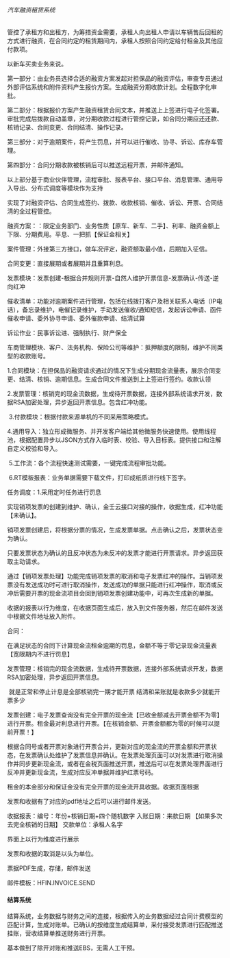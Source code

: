 ###### 汽车融资租赁系统

管控了承租方和出租方，为筹措资金需要，承租人向出租人申请以车辆售后回租的方式进行融资，在合同约定的租赁期间内，承租人按照合同约定给付租金及其他应付款项。

以新车买卖业务来说。

第一部分：由业务员选择合适的融资方案发起对担保品的融资评估，审查专员通过外部评估系统和附件资料产生报价方案。生成融资分期收款计划。全程数字化审批。

第二部分：根据报价方案产生融资租赁合同文本，并推送上上签进行电子化签署。审批完成后拨款自动盖章，对分期收款过程进行管控记录，如合同分期应还还款、核销记录、合同变更、合同结清、操作记录。

第三部分：对于逾期案件，将产生罚息，并可以进行催收、协寻、诉讼、库存车管理。

第四部分：合同分期收款被核销后可以推送远程开票，并邮件通知。

以上部分基于商业伙伴管理，流程审批、报表平台、接口平台、消息管理、通用导入导出、分布式调度等模块作为支持

实现了对融资评估、合同生成签约、拨款、收款核销、催收、诉讼、开票、合同结清的全过程管控。



融资方案：：限定业务部门、业务性质【原车、新车、二手】、利率、融资金额上下限、分期费用。平息、一把抓【保证金相关】

案件管理：外接第三方接口，做车况评定，融资额取最小值，后期加入征信。

合同变更：直接展期或者展期并且重算利息。

发票模块：发票创建-根据合并规则开票-自然人维护开票信息-发票确认-传送-逆向红冲

催收清单：功能对逾期案件进行管理，包括在线拨打客户及相关联系人电话（IP电话），备忘录维护，电催记录维护，手动发送催收/通知短信，发起诉讼申请、函件催收申请、委外协寻申请、委外催款申请、结清试算

诉讼作业：民事诉讼进、强制执行、财产保全



车商管理模块、客户、法务机构、保险公司等维护：抵押额度的限制，维护不同类型的收款账号。





​      1.合同模块：在担保品的融资请求通过的情况下生成分期现金流量表，展示合同变更、结清、核销、逾期信息。生成合同文件推送到上上签进行签约。
​       收款认领

​     2.发票管理：核销完的现金流数据，生成待开票数据，连接外部系统请求开发，数据RSA加密处理，异步返回开票信息。包含红冲功能。

​     3.付款模块：根据付款来源单机的不同采用策略模式。

​     4.通用导入：独立形成微服务、并开发客户端给其他微服务快速使用。使用线程池，根据配置异步以JSON方式存入临时表、校验、导入目标表。提供接口和注解自定义校验和导入。

​     5.工作流：各个流程快速测试需要，一键完成流程审批功能。

​     6.RT模板报表：业务单据需要下载文件，打印成纸质进行线下签字。

任务调度：1.采用定时任务进行罚息



实现销项发票的创建到维护、确认，金壬云接口对接的操作，收据生成，红冲功能【未确认】。



销项发票创建后，将根据分票的情况，生成发票单据。点击确认之后，发票状态变为确认。



只要发票状态为确认的且反冲状态为未反冲的发票才能进行开票请求。异步返回获取主动请求。

通过【销项发票处理】功能完成销项发票的取消和电子发票红冲的操作。当销项发票没有发送成功时可进行取消操作，发送成功的单据只能进行红冲操作，取消或反冲后需要开票的现金流项目会回到销项发票创建功能中，可再次生成新的单据。

收据的报表以行为维度，在收据页面生成后，放入到文件服务器，然后在邮件发送中根据文件地址放入附件。

合同：

在满足状态的合同下计算现金流租金逾期的罚息，金额不等于零记录现金流量表【宽限期内不进行罚息】





发票管理：核销完的现金流数据，生成待开票数据，连接外部系统请求开发，数据RSA加密处理，异步返回开票信息。



​    就是正常和停止计息是全部核销完一期才能开票  结清和呆账就是收款多少就能开票多少

   发票创建：电子发票查询没有完全开票的现金流【已收金额减去开票金额不为零】进行开票。租金最对利息进行开票。【在核销金额、开票金额都为零的时候可以提前开票！】

​     根据合同号或者开票对象进行开票合并，更新对应的现金流的开票金额和开票状态，在发票确认处维护了发票信息并确认。在发票处理页面可以对发票进行取消操作并同步更新现金流，或者在金税页面推送开票，推送后可以在发票处理界面进行反冲并更新现金流，生成对应反冲单据并维护红票号码。

   租金的本金部分和保证金没有完全开票的现金流开具收据。收据页面根据

   发票和收据有了对应的pdf地址之后可以进行邮件发送。

收据报表：编号：年份+核销日期+四个随机数字   入账日期：来款日期 【如果多次去完全核销的日期】  交款单位：承租人名字

界面上以行为维度进行展示

发票和收据的取消是以头为单位。

票据PDF生成，存储，邮件发送

邮件模板：HFIN.INVOICE.SEND 











#### 结算系统

结算系统，业务数据与财务之间的连接，根据传入的业务数据经过合同计费模型的匹配计算，生成对账单。已确认的按维度生成结算单，采付接受发票进行匹配推送挂账，营收结算单推送财务进行开票。

基本做到了除开对账和推送EBS，无需人工干预。